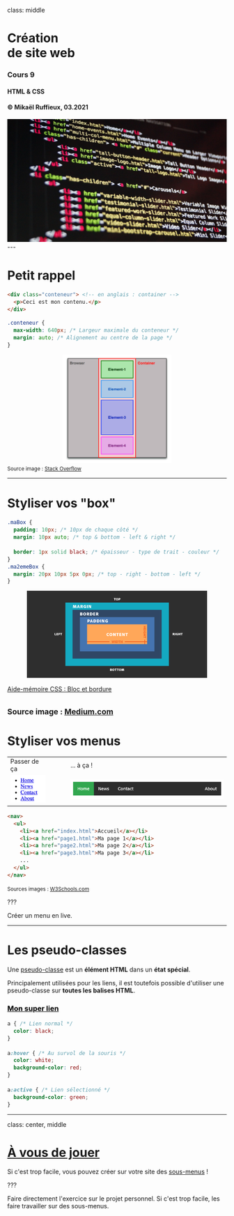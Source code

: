 class: middle

<h1>Création <br/>de <span class="secondary-color">site web<span></h1>

### Cours 9

#### HTML & CSS

#### &copy; Mikaël Ruffieux, 03.2021

<img class="first-slide-image" src="../sources_cours/img/first_slide.jpg">
---

# Petit <span class="secondary-color">rappel</span>

```html
<div class="conteneur"> <!-- en anglais : container -->
  <p>Ceci est mon contenu.</p>
</div>

```
```css
.conteneur {
  max-width: 640px; /* Largeur maximale du conteneur */
  margin: auto; /* Alignement au centre de la page */
}

```

<div style="text-align: center">
  <img style="max-height: 250px; width: auto;" src="../sources_cours/img/cours9_container.png" />
</div>
<small>Source image : <a href="https://i.stack.imgur.com/tEssz.png" target="_blank">Stack Overflow</a></small>

---

# Styliser vos <span class="secondary-color">"box"</span>

```css
.maBox { 
  padding: 10px; /* 10px de chaque côté */ 
  margin: 10px auto; /* top & bottom - left & right */

  border: 1px solid black; /* épaisseur - type de trait - couleur */
}
.ma2emeBox {
  margin: 20px 10px 5px 0px; /* top - right - bottom - left */
}
```
<div style="text-align: center">
  <img style="max-height: 200px; width: auto;" src="../sources_cours/img/cours9_margin-padding.png" />
</div>

[Aide-mémoire CSS : Bloc et bordure](https://github.com/futurekids-io/6.011-creation-de-site-web-2.0/tree/main/aide-memoire/css#bloc-et-bordure)

<small>Source image : <a href="https://miro.medium.com/max/725/1*FqGQIGmGdW5EetfS3HFkvA.png" target="_blank">Medium.com</a></small>
---

# Styliser vos <span class="secondary-color">menus</span>

<table>
  <tr>
    <td>Passer de ça</td>
    <td style="padding-left: 50px;">... à ça !</td>
  </tr>
  <tr>
    <td>
      <img style="max-width: 100%; height: auto;" src="../sources_cours/img/cours9_nav-raw.png" />
    </td>
    <td style="padding-left: 50px;">
      <img style="max-width: 100%; height: auto;" src="../sources_cours/img/cours9_nav-designed.png" />
    </td>
  </tr>
</table>

```html
<nav>
  <ul>
    <li><a href="index.html">Accueil</a></li>
    <li><a href="page1.html">Ma page 1</a></li>
    <li><a href="page2.html">Ma page 2</a></li>
    <li><a href="page3.html">Ma page 3</a></li>
    ...
  </ul>
</nav>
```

<small>Sources images : <a href="https://www.w3schools.com/css/css_navbar.asp" target="_blank">W3Schools.com</a></small>

???

Créer un menu en live.

---

# Les <span class="secondary-color">pseudo-classes</span>

Une [pseudo-classe](https://github.com/futurekids-io/6.011-creation-de-site-web-2.0/tree/main/aide-memoire/css#s%C3%A9lecteurs) est un **élément HTML** dans un **état spécial**.

Principalement utilisées pour les liens, il est toutefois possible d'utiliser une pseudo-classe sur **toutes les balises HTML**.

<style>
#lien { color: black; padding: 0px; margin: 0px;}

#lien:hover {color: white;background-color: red;}

#lien:active {background-color: green;}
</style>

<a href="#5" id="lien" ><h3>Mon super lien</h3></a>

```css
a { /* Lien normal */
  color: black;
}

a:hover { /* Au survol de la souris */
  color: white;
  background-color: red;
}

a:active { /* Lien sélectionné */
  background-color: green;
}
```

---
class: center, middle

<a href="https://github.com/futurekids-io/6.011-creation-de-site-web-2.0/tree/main/exercices/activite09" target="_blank"><h1>À vous de jouer <i class="fas fa-external-link-alt"></i></h1></a>

Si c'est trop facile, vous pouvez créer sur votre site des <a href="https://www.w3schools.com/howto/howto_css_subnav.asp">sous-menus</a> !

???

Faire directement l'exercice sur le projet personnel.
Si c'est trop facile, les faire travailler sur des sous-menus.

<!-- ################ Fin de la présentation ################### -->